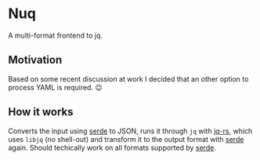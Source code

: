 # Nuq
A multi-format frontend to jq.

## Motivation
Based on some recent discussion at work I decided that an other option to process YAML is required. :wink:

## How it works
Converts the input using [serde](https://serde.rs/) to JSON, runs it through `jq` with [jq-rs](https://crates.io/crates/jq-rs), which uses `libjq` (no shell-out) and transform it to the output format with [serde](https://serde.rs/) again.
Should techically work on all formats supported by [serde](https://serde.rs/).
